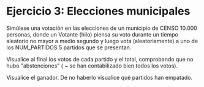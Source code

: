 # Ejercicio 3: Elecciones municipales
Simúlese una votación en las elecciones de un municipio de CENSO 10.000 personas, donde un Votante (hilo) piensa su voto durante un tiempo aleatorio no mayor a medio segundo y luego vota (aleatoriamente) a uno de los NUM_PARTIDOS 5 partidos que se presentan.

Visualice al final los votos de cada partido y el total, comprobando que no hubo "abstenciones" ( ~ se han contabilizado bien todos los votos).

Visualice el ganador. De no haberlo visualice qué partidos han empatado.
